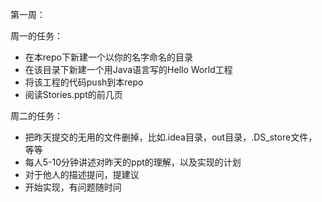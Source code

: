 第一周：

周一的任务：
- 在本repo下新建一个以你的名字命名的目录
- 在该目录下新建一个用Java语言写的Hello World工程
- 将该工程的代码push到本repo
- 阅读Stories.ppt的前几页

周二的任务：
- 把昨天提交的无用的文件删掉，比如.idea目录，out目录，.DS_store文件，等等
- 每人5-10分钟讲述对昨天的ppt的理解，以及实现的计划
- 对于他人的描述提问，提建议
- 开始实现，有问题随时问
